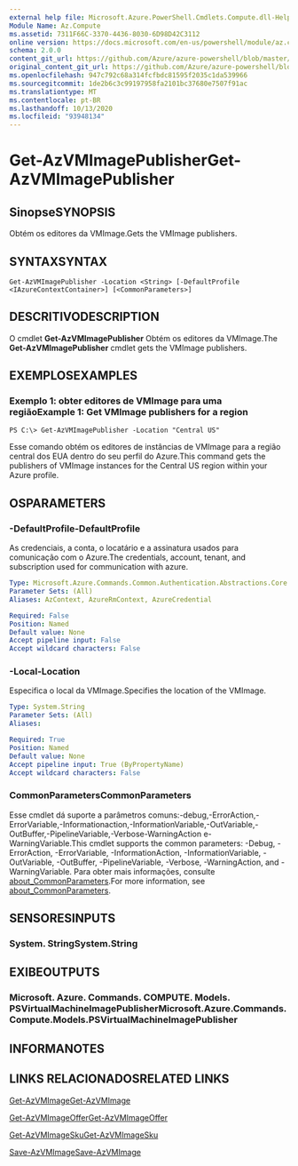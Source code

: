 ```yaml
---
external help file: Microsoft.Azure.PowerShell.Cmdlets.Compute.dll-Help.xml
Module Name: Az.Compute
ms.assetid: 7311F66C-3370-4436-8030-6D98D42C3112
online version: https://docs.microsoft.com/en-us/powershell/module/az.compute/get-azvmimagepublisher
schema: 2.0.0
content_git_url: https://github.com/Azure/azure-powershell/blob/master/src/Compute/Compute/help/Get-AzVMImagePublisher.md
original_content_git_url: https://github.com/Azure/azure-powershell/blob/master/src/Compute/Compute/help/Get-AzVMImagePublisher.md
ms.openlocfilehash: 947c792c68a314fcfbdc81595f2035c1da539966
ms.sourcegitcommit: 1de2b6c3c99197958fa2101bc37680e7507f91ac
ms.translationtype: MT
ms.contentlocale: pt-BR
ms.lasthandoff: 10/13/2020
ms.locfileid: "93948134"
---
```

# <span data-ttu-id="04b81-101">Get-AzVMImagePublisher</span><span class="sxs-lookup"><span data-stu-id="04b81-101">Get-AzVMImagePublisher</span></span>

## <span data-ttu-id="04b81-102">Sinopse</span><span class="sxs-lookup"><span data-stu-id="04b81-102">SYNOPSIS</span></span>
<span data-ttu-id="04b81-103">Obtém os editores da VMImage.</span><span class="sxs-lookup"><span data-stu-id="04b81-103">Gets the VMImage publishers.</span></span>

## <span data-ttu-id="04b81-104">SYNTAX</span><span class="sxs-lookup"><span data-stu-id="04b81-104">SYNTAX</span></span>

```
Get-AzVMImagePublisher -Location <String> [-DefaultProfile <IAzureContextContainer>] [<CommonParameters>]
```

## <span data-ttu-id="04b81-105">DESCRITIVO</span><span class="sxs-lookup"><span data-stu-id="04b81-105">DESCRIPTION</span></span>
<span data-ttu-id="04b81-106">O cmdlet **Get-AzVMImagePublisher** Obtém os editores da VMImage.</span><span class="sxs-lookup"><span data-stu-id="04b81-106">The **Get-AzVMImagePublisher** cmdlet gets the VMImage publishers.</span></span>

## <span data-ttu-id="04b81-107">EXEMPLOS</span><span class="sxs-lookup"><span data-stu-id="04b81-107">EXAMPLES</span></span>

### <span data-ttu-id="04b81-108">Exemplo 1: obter editores de VMImage para uma região</span><span class="sxs-lookup"><span data-stu-id="04b81-108">Example 1: Get VMImage publishers for a region</span></span>
```
PS C:\> Get-AzVMImagePublisher -Location "Central US"
```

<span data-ttu-id="04b81-109">Esse comando obtém os editores de instâncias de VMImage para a região central dos EUA dentro do seu perfil do Azure.</span><span class="sxs-lookup"><span data-stu-id="04b81-109">This command gets the publishers of VMImage instances for the Central US region within your Azure profile.</span></span>

## <span data-ttu-id="04b81-110">OS</span><span class="sxs-lookup"><span data-stu-id="04b81-110">PARAMETERS</span></span>

### <span data-ttu-id="04b81-111">-DefaultProfile</span><span class="sxs-lookup"><span data-stu-id="04b81-111">-DefaultProfile</span></span>
<span data-ttu-id="04b81-112">As credenciais, a conta, o locatário e a assinatura usados para comunicação com o Azure.</span><span class="sxs-lookup"><span data-stu-id="04b81-112">The credentials, account, tenant, and subscription used for communication with azure.</span></span>

```yaml
Type: Microsoft.Azure.Commands.Common.Authentication.Abstractions.Core.IAzureContextContainer
Parameter Sets: (All)
Aliases: AzContext, AzureRmContext, AzureCredential

Required: False
Position: Named
Default value: None
Accept pipeline input: False
Accept wildcard characters: False
```

### <span data-ttu-id="04b81-113">-Local</span><span class="sxs-lookup"><span data-stu-id="04b81-113">-Location</span></span>
<span data-ttu-id="04b81-114">Especifica o local da VMImage.</span><span class="sxs-lookup"><span data-stu-id="04b81-114">Specifies the location of the VMImage.</span></span>

```yaml
Type: System.String
Parameter Sets: (All)
Aliases:

Required: True
Position: Named
Default value: None
Accept pipeline input: True (ByPropertyName)
Accept wildcard characters: False
```

### <span data-ttu-id="04b81-115">CommonParameters</span><span class="sxs-lookup"><span data-stu-id="04b81-115">CommonParameters</span></span>
<span data-ttu-id="04b81-116">Esse cmdlet dá suporte a parâmetros comuns:-debug,-ErrorAction,-ErrorVariable,-Informationaction,-InformationVariable,-OutVariable,-OutBuffer,-PipelineVariable,-Verbose-WarningAction e-WarningVariable.</span><span class="sxs-lookup"><span data-stu-id="04b81-116">This cmdlet supports the common parameters: -Debug, -ErrorAction, -ErrorVariable, -InformationAction, -InformationVariable, -OutVariable, -OutBuffer, -PipelineVariable, -Verbose, -WarningAction, and -WarningVariable.</span></span> <span data-ttu-id="04b81-117">Para obter mais informações, consulte [about_CommonParameters](http://go.microsoft.com/fwlink/?LinkID=113216).</span><span class="sxs-lookup"><span data-stu-id="04b81-117">For more information, see [about_CommonParameters](http://go.microsoft.com/fwlink/?LinkID=113216).</span></span>

## <span data-ttu-id="04b81-118">SENSORES</span><span class="sxs-lookup"><span data-stu-id="04b81-118">INPUTS</span></span>

### <span data-ttu-id="04b81-119">System. String</span><span class="sxs-lookup"><span data-stu-id="04b81-119">System.String</span></span>

## <span data-ttu-id="04b81-120">EXIBE</span><span class="sxs-lookup"><span data-stu-id="04b81-120">OUTPUTS</span></span>

### <span data-ttu-id="04b81-121">Microsoft. Azure. Commands. COMPUTE. Models. PSVirtualMachineImagePublisher</span><span class="sxs-lookup"><span data-stu-id="04b81-121">Microsoft.Azure.Commands.Compute.Models.PSVirtualMachineImagePublisher</span></span>

## <span data-ttu-id="04b81-122">INFORMA</span><span class="sxs-lookup"><span data-stu-id="04b81-122">NOTES</span></span>

## <span data-ttu-id="04b81-123">LINKS RELACIONADOS</span><span class="sxs-lookup"><span data-stu-id="04b81-123">RELATED LINKS</span></span>

[<span data-ttu-id="04b81-124">Get-AzVMImage</span><span class="sxs-lookup"><span data-stu-id="04b81-124">Get-AzVMImage</span></span>](./Get-AzVMImage.md)

[<span data-ttu-id="04b81-125">Get-AzVMImageOffer</span><span class="sxs-lookup"><span data-stu-id="04b81-125">Get-AzVMImageOffer</span></span>](./Get-AzVMImageOffer.md)

[<span data-ttu-id="04b81-126">Get-AzVMImageSku</span><span class="sxs-lookup"><span data-stu-id="04b81-126">Get-AzVMImageSku</span></span>](./Get-AzVMImageSku.md)

[<span data-ttu-id="04b81-127">Save-AzVMImage</span><span class="sxs-lookup"><span data-stu-id="04b81-127">Save-AzVMImage</span></span>](./Save-AzVMImage.md)


